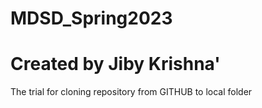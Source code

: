 
# MDSD_Spring2023
# Created by Jiby Krishna'

The trial for cloning repository from GITHUB to local folder

